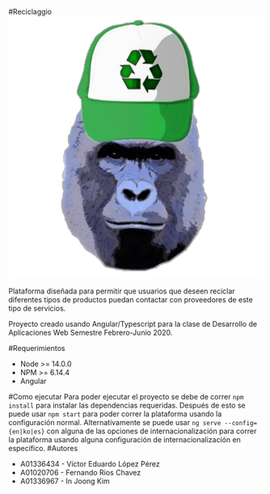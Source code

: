 #Reciclaggio
![Logo de Reciclaggio](./src/assets/img/HarambeChidori.png)

Plataforma diseñada para permitir que usuarios que deseen reciclar diferentes tipos de
productos puedan contactar con proveedores de este tipo de servicios.

Proyecto creado usando Angular/Typescript para la clase de Desarrollo de Aplicaciones Web
Semestre Febrero-Junio 2020.

#Requerimientos
- Node >= 14.0.0
- NPM >= 6.14.4
- Angular

#Como ejecutar
Para poder ejecutar el proyecto se debe de correr `npm install` para instalar las
dependencias requeridas. Después de esto se puede usar `npm start` para poder
correr la plataforma usando la configuración normal. Alternativamente se puede usar 
`ng serve --config={en|ko|es}` con alguna de las opciones de internacionalización para 
correr la plataforma usando alguna configuración de internacionalización en especifico. 
#Autores
- A01336434 - Víctor Eduardo López Pérez
- A01020706 - Fernando Rios Chavez
- A01336967 - In Joong Kim 
